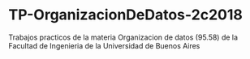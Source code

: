 # TP-OrganizacionDeDatos-2c2018
Trabajos practicos de la materia Organizacion de datos (95.58) de la Facultad de Ingenieria de la Universidad de Buenos Aires
